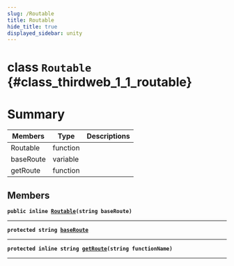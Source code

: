 ```yaml
---
slug: /Routable
title: Routable
hide_title: true
displayed_sidebar: unity
---
```


# class `Routable` {#class_thirdweb_1_1_routable}

# Summary

| Members   | Type     | Descriptions |
| --------- | -------- | ------------ |
| Routable  | function |              |
| baseRoute | variable |              |
| getRoute  | function |              |

## Members

**`public inline `[`Routable`](#class_thirdweb_1_1_routable_1ad23bc6bc913ed5efd0e8d7f619e72193)`(string baseRoute)`**

---

**`protected string `[`baseRoute`](#class_thirdweb_1_1_routable_1a894601a99c7a4fa50cdf9a6c1768bdd9)**

---

**`protected inline string `[`getRoute`](#class_thirdweb_1_1_routable_1ac31c67242eb7bcc4c1b0fc94b76bcdbc)`(string functionName)`**

---
